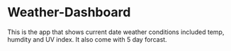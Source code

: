 # Weather-Dashboard

This is the app that shows current date weather conditions included temp, humdity and UV index. It also come with 5 day forcast.